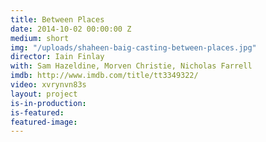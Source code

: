 ```yaml
---
title: Between Places
date: 2014-10-02 00:00:00 Z
medium: short
img: "/uploads/shaheen-baig-casting-between-places.jpg"
director: Iain Finlay
with: Sam Hazeldine, Morven Christie, Nicholas Farrell
imdb: http://www.imdb.com/title/tt3349322/
video: xvrynvn83s
layout: project
is-in-production:
is-featured:
featured-image: 
---
```


